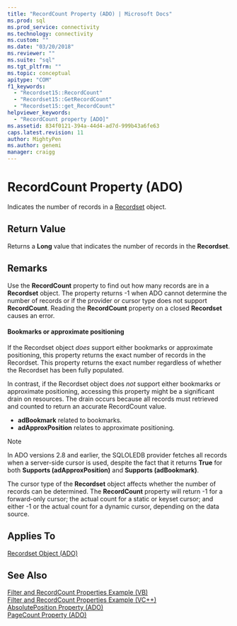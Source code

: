 ```yaml
---
title: "RecordCount Property (ADO) | Microsoft Docs"
ms.prod: sql
ms.prod_service: connectivity
ms.technology: connectivity
ms.custom: ""
ms.date: "03/20/2018"
ms.reviewer: ""
ms.suite: "sql"
ms.tgt_pltfrm: ""
ms.topic: conceptual
apitype: "COM"
f1_keywords: 
  - "Recordset15::RecordCount"
  - "Recordset15::GetRecordCount"
  - "Recordset15::get_RecordCount"
helpviewer_keywords: 
  - "RecordCount property [ADO]"
ms.assetid: 834f0121-394a-44d4-ad7d-999b43a6fe63
caps.latest.revision: 11
author: MightyPen
ms.author: genemi
manager: craigg
---
```

# RecordCount Property (ADO)

Indicates the number of records in a [Recordset](../../../ado/reference/ado-api/recordset-object-ado.md) object.
  
## Return Value

Returns a **Long** value that indicates the number of records in the **Recordset**.
  
## Remarks

Use the **RecordCount** property to find out how many records are in a **Recordset** object. The property returns -1 when ADO cannot determine the number of records or if the provider or cursor type does not support **RecordCount**. Reading the **RecordCount** property on a closed **Recordset** causes an error.

#### Bookmarks or approximate positioning

If the Recordset object *does* support either bookmarks or approximate positioning, this property returns the exact number of records in the Recordset. This property returns the exact number regardless of whether the Recordset has been fully populated.

In contrast, if the Recordset object does *not* support either bookmarks or approximate positioning, accessing this property might be a significant drain on resources. The drain occurs because all records must retrieved and counted to return an accurate RecordCount value.

- **adBookmark** related to bookmarks.
- **adApproxPosition** relates to approximate positioning.

> [!NOTE]
> In ADO versions 2.8 and earlier, the SQLOLEDB provider fetches all records when a server-side cursor is used, despite the fact that it returns **True** for both **Supports (adApproxPosition)** and **Supports (adBookmark)**.
  
The cursor type of the **Recordset** object affects whether the number of records can be determined. The **RecordCount** property will return -1 for a forward-only cursor; the actual count for a static or keyset cursor; and either -1 or the actual count for a dynamic cursor, depending on the data source.
  
## Applies To

[Recordset Object (ADO)](../../../ado/reference/ado-api/recordset-object-ado.md)  
  
## See Also

[Filter and RecordCount Properties Example (VB)](../../../ado/reference/ado-api/filter-and-recordcount-properties-example-vb.md)   
[Filter and RecordCount Properties Example (VC++)](../../../ado/reference/ado-api/filter-and-recordcount-properties-example-vc.md)   
[AbsolutePosition Property (ADO)](../../../ado/reference/ado-api/absoluteposition-property-ado.md)   
[PageCount Property (ADO)](../../../ado/reference/ado-api/pagecount-property-ado.md)
